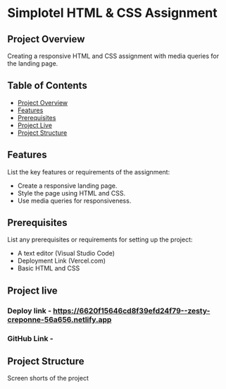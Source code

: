 # Simplotel HTML & CSS Assignment

## Project Overview

Creating a responsive HTML and CSS assignment with media queries for the landing page.

## Table of Contents

- [Project Overview](#project-overview)
- [Features](#features)
- [Prerequisites](#prerequisites)
- [Project Live](#Projectlive)
- [Project Structure](#project-structure)

## Features

List the key features or requirements of the assignment:
- Create a responsive landing page.
- Style the page using HTML and CSS.
- Use media queries for responsiveness.

## Prerequisites

List any prerequisites or requirements for setting up the project:
- A text editor (Visual Studio Code)
- Deployment Link (Vercel.com)
- Basic HTML and CSS

## Project live

  ### Deploy link - https://6620f15646cd8f39efd24f79--zesty-creponne-56a656.netlify.app
  ### GitHub Link - 

## Project Structure

Screen shorts of the project
